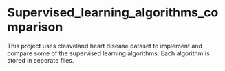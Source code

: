 # Supervised_learning_algorithms_comparison
This project uses cleaveland heart disease dataset to implement and compare some of the supervised learning algorithms.
Each algorithm is stored in seperate files. 
